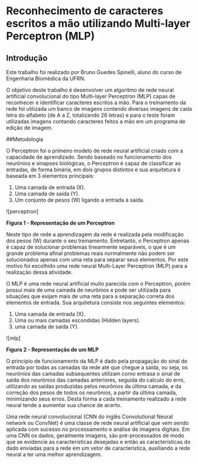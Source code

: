 # Reconhecimento de caracteres escritos a mão utilizando Multi-layer Perceptron (MLP)

## Introdução
Este trabalho foi realizado por Bruno Guedes Spinelli, aluno do curso de Engenharia Biomédica da UFRN.

O objetivo deste trabalho é desenvolver um algoritmo de  rede neural artificial convolucional do tipo Multi-layer Perceptron (MLP) capas de reconhecer e identificar caracteres escritos a mão. Para o treinamento da rede foi utilizada um banco de imagens contendo diversas imagens de cada letra do alfabeto (de A a Z, totalizando 26 letras) e para o teste foram utilizadas imagens contando caracteres feitos a mão em um programa de edição de imagem.

##Metodologia

O Perceptron foi o primeiro modelo de rede neural artificial criado com a capacidade de aprendizado. Sendo baseado no funcionamento dos neurônios e sinapses biológicas, o Perceptron é capaz de classificar as entradas, de forma binária, em dois grupos distintos e sua arquitetura é baseada em 3 elementos principais:

1) Uma camada de entrada (X).
2) Uma camada de saída (Y).
3) Um conjunto de pesos (W) ligando a entrada à saída.

![perceptron]

**Figura 1 - Representação de um Perceptron**

Neste tipo de rede a aprendizagem da rede é realizada pela modificação dos pesos (W) durante o seu treinamento. Entretanto, o Perceptron apenas é capaz de solucionar problemas linearmente separáveis, o que é um grande problema afinal problemas reais normalmente não podem ser solucionados apenas com uma reta para separar seus elementos. Por este motivo foi escolhido uma rede neural Multi-Layer Perceptron (MLP) para a realização dessa atividade.

O MLP é uma rede neural artificial muito parecida com o Perceptron, porém possui mais de uma camada de neurônios e pode ser utilizada para situações que exijam mais de uma reta para a separação correta dos elementos de entrada. Sua arquitetura consiste nos seguintes elementos:

1) Uma camada de entrada (X).
2) Uma ou mais camadas escondidas (Hidden layers).
3) uma camada de saída (Y).

![mlp]

**Figura 2 - Representação de um MLP**

O principio de funcionamento da MLP é dado pela propagação do sinal de entrada por todas as camadas da rede até que chegue a saída, ou seja, os neurônios das camadas subsequentes utilizam como entrasa o sinal de saída dos neurônios das camadas anteriores, seguida do calculo do erro, utilizando as saídas produzidas pelos neurônios da última camada, e da correção dos pesos de todos os neurônios, a partir da última camada, minimizando seus erros. Desta forma a cada treinamento realizado a rede neural tende a aumentar sua chance de acerto.

Uma rede neural convolucional (CNN do inglês Convolutional Neural network ou ConvNet) é uma classe de rede neural artificial que vem sendo aplicada com sucesso no processamento e análise de imagens digitais. Em uma CNN os dados, geralmente imagens, são pré-processados de modo que se evidencie as caracteristicas desejadas e então as caracteristicas do dado enviadas para a rede em um vetor de caracteristica, auxiliando a rede neural a ter uma melhor aprendizagem.




